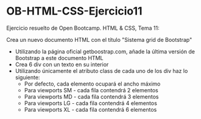 # OB-HTML-CSS-Ejercicio11
Ejercicio resuelto de Open Bootcamp. HTML &amp; CSS, Tema 11:

Crea un nuevo documento HTML con el título "Sistema grid de Bootstrap"

- Utilizando la página oficial getboostrap.com, añade la última versión de Bootstrap a este documento HTML
- Crea 6 div con un texto en su interior
- Utilizando únicamente el atributo class de cada uno de los div haz lo siguiente:
  - Por defecto, cada elemento ocupará el ancho máximo
  - Para viewports SM - cada fila contendrá 2 elementos
  - Para viewports MD - cada fila contendrá 3 elementos
  - Para viewports LG - cada fila contendrá 4 elementos
  - Para viewports XL - cada fila contendrá 6 elementos
